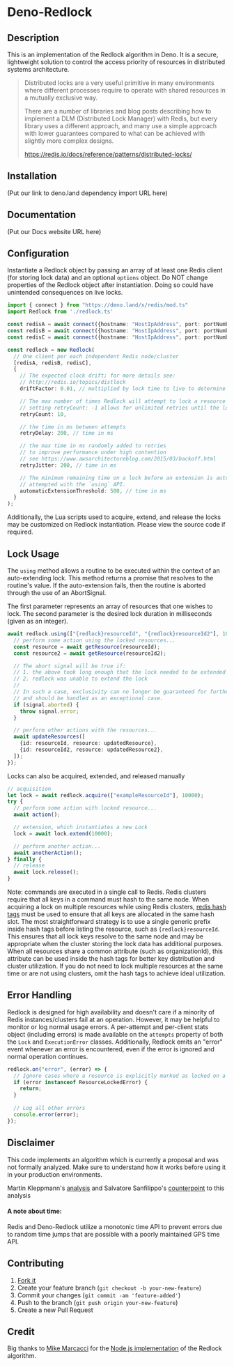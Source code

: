 # Deno-Redlock

## Description
This is an implementation of the Redlock algorithm in Deno. It is a secure, lightweight solution to control the access priority of resources in distributed systems architecture.

> Distributed locks are a very useful primitive in many environments where different processes require to operate  with shared resources in a mutually exclusive way.
>
> There are a number of libraries and blog posts describing how to implement a DLM (Distributed Lock Manager) with Redis, but every library uses a different approach, and many use a simple approach with lower guarantees compared to what can be achieved with slightly more complex designs.
> 
> https://redis.io/docs/reference/patterns/distributed-locks/

## Installation
(Put our link to deno.land dependency import URL here)

## Documentation
(Put our Docs website URL here)

## Configuration

Instantiate a Redlock object by passing an array of at least one Redis client (for storing lock data) and an optional `options` object.
Do NOT change properties of the Redlock object after instantiation. Doing so could have unintended consequences on live locks.

```ts
import { connect } from "https://deno.land/x/redis/mod.ts"
import Redlock from './redlock.ts'

const redisA = await connect({hostname: "HostIpAddress", port: portNumber})
const redisB = await connect({hostname: "HostIpAddress", port: portNumber})
const redisC = await connect({hostname: "HostIpAddress", port: portNumber})

const redlock = new Redlock(
  // One client per each independent Redis node/cluster
  [redisA, redisB, redisC],
  {
    // The expected clock drift; for more details see:
    // http://redis.io/topics/distlock
    driftFactor: 0.01, // multiplied by lock time to live to determine drift time

    // The max number of times Redlock will attempt to lock a resource before erroring
    // setting retryCount: -1 allows for unlimited retries until the lock is acquired
    retryCount: 10,

    // the time in ms between attempts
    retryDelay: 200, // time in ms

    // the max time in ms randomly added to retries
    // to improve performance under high contention
    // see https://www.awsarchitectureblog.com/2015/03/backoff.html
    retryJitter: 200, // time in ms

    // The minimum remaining time on a lock before an extension is automatically
    // attempted with the `using` API.
    automaticExtensionThreshold: 500, // time in ms
  }
);
```
Additionally, the Lua scripts used to acquire, extend, and release the locks may be customized on Redlock instantiation. Please view the source code if required.

## Lock Usage

The `using` method allows a routine to be executed within the context of an auto-extending lock. This method returns a promise that resolves to the routine's value. If the auto-extension fails, then the routine is aborted through the use of an AbortSignal. 

The first parameter represents an array of resources that one wishes to lock. The second parameter is the desired lock duration in milliseconds (given as an integer).

```ts
await redlock.using(["{redlock}resourceId", "{redlock}resourceId2"], 10000, async (signal) => {
  // perform some action using the locked resources...
  const resource = await getResource(resourceId);
  const resource2 = await getResource(resourceId2);

  // The abort signal will be true if:
  // 1. the above took long enough that the lock needed to be extended
  // 2. redlock was unable to extend the lock
  //
  // In such a case, exclusivity can no longer be guaranteed for further operations
  // and should be handled as an exceptional case.
  if (signal.aborted) {
    throw signal.error;
  }

  // perform other actions with the resources...
  await updateResources([
    {id: resourceId, resource: updatedResource},
    {id: resourceId2, resource: updatedResource2},
  ]);
});
```

Locks can also be acquired, extended, and released manually

```ts
// acquisition
let lock = await redlock.acquire(["exampleResourceId"], 10000);
try {
  // perform some action with locked resource...
  await action();

  // extension, which instantiates a new Lock
  lock = await lock.extend(10000);

  // perform another action...
  await anotherAction();
} finally {
  // release
  await lock.release();
}
```

Note: commands are executed in a single call to Redis. Redis clusters require that all keys in a command must hash to the same node. When acquiring a lock on multiple resources while using Redis clusters, [redis hash tags](https://redis.io/docs/reference/cluster-spec/) must be used to ensure that all keys are allocated in the same hash slot. The most straightforward strategy is to use a single generic prefix inside hash tags before listing the resource, such as `{redlock}resourceId`. This ensures that all lock keys resolve to the same node and may be appropriate when the cluster storing the lock data has additional purposes. When all resources share a common attribute (such as organizationId), this attribute can be used inside the hash tags for better key distribution and cluster utilization. If you do not need to lock multiple resources at the same time or are not using clusters, omit the hash tags to achieve ideal utilization.

## Error Handling
Redlock is designed for high availability and doesn't care if a minority of Redis instances/clusters fail at an operation. However, it may be helpful to monitor or log normal usage errors. A per-attempt and per-client stats object (including errors) is made available on the `attempts` property of both the `Lock` and `ExecutionError` classes. Additionally, Redlock emits an "error" event whenever an error is encountered, even if the error is ignored and normal operation continues.

```ts
redlock.on("error", (error) => {
  // Ignore cases where a resource is explicitly marked as locked on a client
  if (error instanceof ResourceLockedError) {
    return;
  }
  
  // Log all other errors
  console.error(error);
});
```

## Disclaimer

This code implements an algorithm which is currently a proposal and was not formally analyzed. Make sure to understand how it works before using it in your production environments.

Martin Kleppmann's [analysis](https://martin.kleppmann.com/2016/02/08/how-to-do-distributed-locking.html) and Salvatore Sanfilippo's [counterpoint](http://antirez.com/news/101) to this analysis


#### A note about time:
Redis and Deno-Redlock utilize a monotonic time API to prevent errors due to random time jumps that are possible with a poorly maintained GPS time API.

## Contributing

1. [Fork it](https://github.com/oslabs-beta/Deno-Redlock)
2. Create your feature branch (`git checkout -b your-new-feature`)
3. Commit your changes (`git commit -am 'feature-added'`)
4. Push to the branch (`git push origin your-new-feature`)
5. Create a new Pull Request


## Credit
Big thanks to [Mike Marcacci](https://github.com/mike-marcacci) for the [Node.js implementation](https://github.com/mike-marcacci/node-redlock) of the Redlock algorithm.
